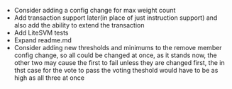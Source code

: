 - Consider adding a config change for max weight count
- Add transaction support later(in place of just instruction support) and also add the ability to extend the transaction
- Add LiteSVM tests
- Expand readme.md
- Consider adding new thresholds and minimums to the remove member config change, so all could be changed at once, as it stands now, the other two may cause the first to fail unless they are changed first, the in thst case for the vote to pass the voting theshold would have to be as high as all three at once
